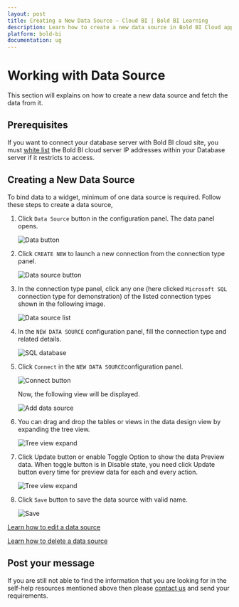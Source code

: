 ```yaml
---
layout: post
title: Creating a New Data Source – Cloud BI | Bold BI Learning
description: Learn how to create a new data source in Bold BI Cloud application to bind data with widgets in dashboard.
platform: bold-bi
documentation: ug
---
```

# Working with Data Source

This section will explains on how to create a new data source and fetch the data from it.

## Prerequisites

If you want to connect your database server with Bold BI cloud site, you must [white list](/cloud-bi/working-with-data-source/white-list-ip-address-bold-bi-cloud/) the Bold BI cloud server IP addresses within your Database server if it restricts to access.


## Creating a New Data Source

To bind data to a widget, minimum of one data source is required.  Follow these steps to create a data source,

1. Click `Data Source` button in the configuration panel. The data panel opens.

   ![Data button](/static/assets/cloud/working-with-datasource/images/databutton.png)

2. Click `CREATE NEW` to launch a new connection from the connection type panel.

   ![Data source button](/static/assets/cloud/working-with-datasource/images/datasourcebutton.png)

3. In the connection type panel, click any one (here clicked `Microsoft SQL` connection type for demonstration) of the listed connection types shown in the following image.

   ![Data source list](/static/assets/cloud/working-with-datasource/images/datasourcelist.png)

4. In the `NEW DATA SOURCE` configuration panel, fill the connection type and related details.

   ![SQL database](/static/assets/cloud/working-with-datasource/images/sqldatabase.png)

5. Click `Connect` in the `NEW DATA SOURCE`configuration panel.

   ![Connect button](/static/assets/cloud/working-with-datasource/images/Connectbutton.png)
   
   Now, the following view will be displayed.
   
   ![Add data source](/static/assets/cloud/working-with-datasource/images/addeddatasource.png)

6. You can drag and drop the tables or views in the data design view by expanding the tree view.

   ![Tree view expand](/static/assets/cloud/working-with-datasource/images/treeviewexpand.png)

7. Click Update button or enable Toggle Option to show the data Preview data. When toggle button is in Disable state, you need click Update button every time for preview data for each and every action.

    ![Tree view expand](/static/assets/cloud/working-with-datasource/images/toggleoption.png)

8. Click `Save` button to save the data source with valid name.

   ![Save](/static/assets/cloud/working-with-datasource/images/finishbutton.png)

 [Learn how to edit a data source](/cloud-bi/working-with-data-source/editing-a-data-source/)

 [Learn how to delete a data source](/cloud-bi/working-with-data-source/deleting-a-data-source/)

## Post your message
If you are still not able to find the information that you are looking for in the self-help resources mentioned above then please [contact us](https://www.boldbi.com/support) and send your requirements.